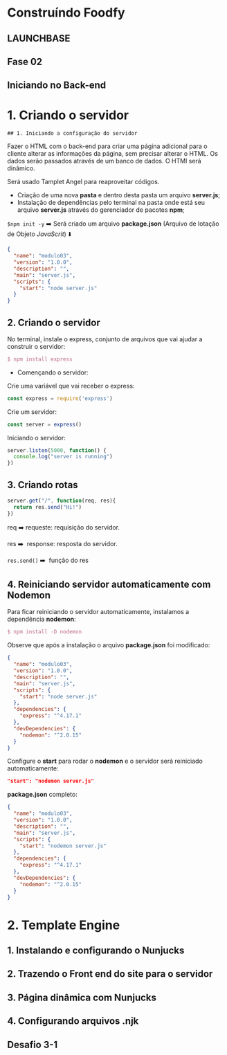 # Construíndo Foodfy

## LAUNCHBASE

## Fase 02

## Iniciando no Back-end

# 1. Criando o servidor

	## 1. Iniciando a configuração do servidor

Fazer o HTML com o back-end para criar uma página adicional para o cliente alterar as informações da página, sem precisar alterar o HTML. Os dados serão passados através de um banco de dados. O HTMl será dinâmico.

Será usado Tamplet Angel para reaproveitar códigos.

* Criação de uma nova **pasta** e dentro desta pasta um arquivo **server.js**;
* Instalação de dependências pelo terminal na pasta onde está seu arquivo **server.js** através do gerenciador de pacotes **npm**;

```$npm init -y```    :arrow_right: ​Será criado um arquivo **package.json** (Arquivo de lotação de Objeto *JavaScrit*) :arrow_down: 

```json
{
  "name": "modulo03",
  "version": "1.0.0",
  "description": "",
  "main": "server.js",
  "scripts": {
    "start": "node server.js"
  }
}
```



## 2. Criando o servidor

No terminal, instale o express, conjunto de arquivos que vai ajudar a construir o servidor: 

```tex
$ npm install express
```

* Començando o servidor:

Crie uma variável que vai receber o express:

```javascript
const express = require('express')
```

Crie um servidor:

```javascript
const server = express()
```

Iniciando o servidor:

```javascript
server.listen(5000, function() {
  console.log("server is running")
})
```

## 3. Criando rotas

```javascript
server.get("/", function(req, res){
  return res.send("Hi!")
})
```

req  :arrow_right:  requeste:  requisição do servidor.

res  :arrow_right: ​ response: resposta do servidor.

`res.send()`  :arrow_right: ​ função do res

## 4. Reiniciando servidor automaticamente com Nodemon

Para ficar reiniciando o servidor automaticamente, instalamos a dependência **nodemon**:

```tex
$ npm install -D nodemon
```

Observe que após a instalação o arquivo **package.json** foi modificado:

```json
{
  "name": "modulo03",
  "version": "1.0.0",
  "description": "",
  "main": "server.js",
  "scripts": {
    "start": "node server.js"
  },
  "dependencies": {
    "express": "^4.17.1"
  },
  "devDependencies": {
    "nodemon": "^2.0.15"
  }
}
```

Configure o **start** para rodar o **nodemon** e o servidor será reiniciado automaticamente:

```json
"start": "nodemon server.js"
```

**package.json** completo:

```json
{
  "name": "modulo03",
  "version": "1.0.0",
  "description": "",
  "main": "server.js",
  "scripts": {
    "start": "nodemon server.js"
  },
  "dependencies": {
    "express": "^4.17.1"
  },
  "devDependencies": {
    "nodemon": "^2.0.15"
  }
}
```

# 2. Template Engine

## 1. Instalando e configurando o Nunjucks

## 2. Trazendo o Front end do site para o servidor

## 3. Página dinâmica com Nunjucks

## 4. Configurando arquivos .njk

## Desafio 3-1

